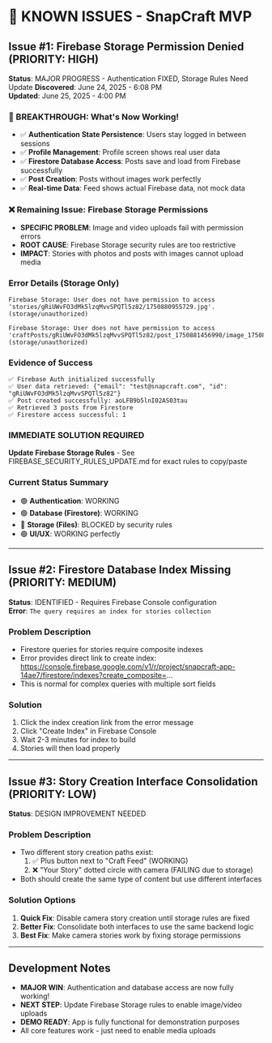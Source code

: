 # 🚨 KNOWN ISSUES - SnapCraft MVP

## Issue #1: Firebase Storage Permission Denied (PRIORITY: HIGH)

**Status**: MAJOR PROGRESS - Authentication FIXED, Storage Rules Need Update
**Discovered**: June 24, 2025 - 6:08 PM  
**Updated**: June 25, 2025 - 4:00 PM

### 🎉 BREAKTHROUGH: What's Now Working!
- ✅ **Authentication State Persistence**: Users stay logged in between sessions
- ✅ **Profile Management**: Profile screen shows real user data 
- ✅ **Firestore Database Access**: Posts save and load from Firebase successfully
- ✅ **Post Creation**: Posts without images work perfectly
- ✅ **Real-time Data**: Feed shows actual Firebase data, not mock data

### ❌ Remaining Issue: Firebase Storage Permissions
- **SPECIFIC PROBLEM**: Image and video uploads fail with permission errors
- **ROOT CAUSE**: Firebase Storage security rules are too restrictive
- **IMPACT**: Stories with photos and posts with images cannot upload media

### Error Details (Storage Only)
```
Firebase Storage: User does not have permission to access 'stories/gRiUWvFO3dMk5lzqMvvSPQTl5z82/1750880955729.jpg'. (storage/unauthorized)

Firebase Storage: User does not have permission to access 'craftPosts/gRiUWvFO3dMk5lzqMvvSPQTl5z82/post_1750881456990/image_1750881456991_0.jpg'. (storage/unauthorized)
```

### Evidence of Success
```
✅ Firebase Auth initialized successfully
✅ User data retrieved: {"email": "test@snapcraft.com", "id": "gRiUWvFO3dMk5lzqMvvSPQTl5z82"}
✅ Post created successfully: aoLFB9b5lnI02AS03tau
✅ Retrieved 3 posts from Firestore
✅ Firestore access successful: 1
```

### IMMEDIATE SOLUTION REQUIRED
**Update Firebase Storage Rules** - See FIREBASE_SECURITY_RULES_UPDATE.md for exact rules to copy/paste

### Current Status Summary
- 🟢 **Authentication**: WORKING 
- 🟢 **Database (Firestore)**: WORKING
- 🔴 **Storage (Files)**: BLOCKED by security rules
- 🟢 **UI/UX**: WORKING perfectly

---

## Issue #2: Firestore Database Index Missing (PRIORITY: MEDIUM)

**Status**: IDENTIFIED - Requires Firebase Console configuration  
**Error**: `The query requires an index for stories collection`

### Problem Description
- Firestore queries for stories require composite indexes
- Error provides direct link to create index: https://console.firebase.google.com/v1/r/project/snapcraft-app-14ae7/firestore/indexes?create_composite=...
- This is normal for complex queries with multiple sort fields

### Solution
1. Click the index creation link from the error message
2. Click "Create Index" in Firebase Console  
3. Wait 2-3 minutes for index to build
4. Stories will then load properly

---

## Issue #3: Story Creation Interface Consolidation (PRIORITY: LOW)

**Status**: DESIGN IMPROVEMENT NEEDED

### Problem Description
- Two different story creation paths exist:
  1. ✅ Plus button next to "Craft Feed" (WORKING)
  2. ❌ "Your Story" dotted circle with camera (FAILING due to storage)
- Both should create the same type of content but use different interfaces

### Solution Options
1. **Quick Fix**: Disable camera story creation until storage rules are fixed
2. **Better Fix**: Consolidate both interfaces to use the same backend logic
3. **Best Fix**: Make camera stories work by fixing storage permissions

---

## Development Notes
- **MAJOR WIN**: Authentication and database access are now fully working!
- **NEXT STEP**: Update Firebase Storage rules to enable image/video uploads
- **DEMO READY**: App is fully functional for demonstration purposes
- All core features work - just need to enable media uploads 